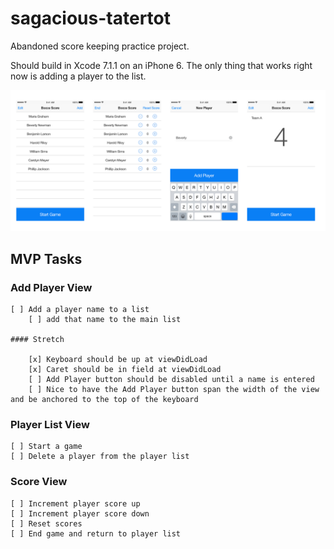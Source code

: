 # sagacious-tatertot
Abandoned score keeping practice project. 

Should build in Xcode 7.1.1 on an iPhone 6. The only thing that works right now is adding a player to the list.

![App Flow](Design/flow.png)

## MVP Tasks

### Add Player View

    [ ] Add a player name to a list
        [ ] add that name to the main list

    #### Stretch

        [x] Keyboard should be up at viewDidLoad
        [x] Caret should be in field at viewDidLoad
        [ ] Add Player button should be disabled until a name is entered
        [ ] Nice to have the Add Player button span the width of the view and be anchored to the top of the keyboard

### Player List View

    [ ] Start a game
    [ ] Delete a player from the player list


### Score View

    [ ] Increment player score up
    [ ] Increment player score down
    [ ] Reset scores
    [ ] End game and return to player list